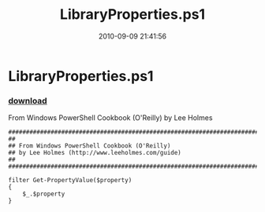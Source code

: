 ﻿---
pid:            2194
parent:         0
children:       
poster:         Lee Holmes
title:          LibraryProperties.ps1
date:           2010-09-09 21:41:56
description:    From Windows PowerShell Cookbook (O'Reilly) by Lee Holmes
format:         posh
---

# LibraryProperties.ps1

### [download](2194.ps1)  

From Windows PowerShell Cookbook (O'Reilly) by Lee Holmes

```posh
##############################################################################
##
## From Windows PowerShell Cookbook (O'Reilly)
## by Lee Holmes (http://www.leeholmes.com/guide)
##
##############################################################################

filter Get-PropertyValue($property)
{
    $_.$property
}
```
